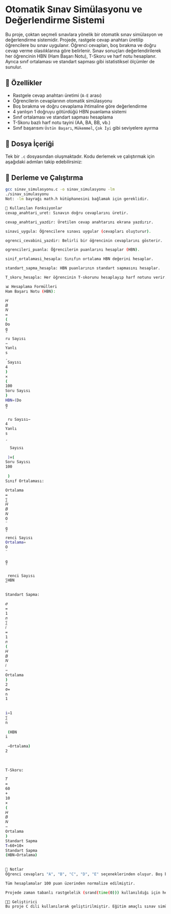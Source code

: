 # Otomatik Sınav Simülasyonu ve Değerlendirme Sistemi

Bu proje, çoktan seçmeli sınavlara yönelik bir otomatik sınav simülasyon ve değerlendirme sistemidir. Projede, rastgele cevap anahtarı üretilip öğrencilere bu sınav uygulanır. Öğrenci cevapları, boş bırakma ve doğru cevap verme olasılıklarına göre belirlenir. Sınav sonuçları değerlendirilerek her öğrencinin HBN (Ham Başarı Notu), T-Skoru ve harf notu hesaplanır. Ayrıca sınıf ortalaması ve standart sapması gibi istatistiksel ölçümler de sunulur.

## 🔧 Özellikler

- Rastgele cevap anahtarı üretimi (`A-E` arası)
- Öğrencilerin cevaplarının otomatik simülasyonu
- Boş bırakma ve doğru cevaplama ihtimaline göre değerlendirme
- 4 yanlışın 1 doğruyu götürdüğü HBN puanlama sistemi
- Sınıf ortalaması ve standart sapması hesaplama
- T-Skoru bazlı harf notu tayini (AA, BA, BB, vb.)
- Sınıf başarısını `Üstün Başarı`, `Mükemmel`, `Çok İyi` gibi seviyelere ayırma

## 📁 Dosya İçeriği

Tek bir `.c` dosyasından oluşmaktadır. Kodu derlemek ve çalıştırmak için aşağıdaki adımları takip edebilirsiniz:

## 🚀 Derleme ve Çalıştırma

```bash
gcc sinav_simulasyonu.c -o sinav_simulasyonu -lm
./sinav_simulasyonu
Not: -lm bayrağı math.h kütüphanesini bağlamak için gereklidir.

🧠 Kullanılan Fonksiyonlar
cevap_anahtari_uret: Sınavın doğru cevaplarını üretir.

cevap_anahtari_yazdir: Üretilen cevap anahtarını ekrana yazdırır.

sinavi_uygula: Öğrencilere sınavı uygular (cevapları oluşturur).

ogrenci_cevabini_yazdir: Belirli bir öğrencinin cevaplarını gösterir.

ogrencileri_puanla: Öğrencilerin puanlarını hesaplar (HBN).

sinif_ortalamasi_hesapla: Sınıfın ortalama HBN değerini hesaplar.

standart_sapma_hesapla: HBN puanlarının standart sapmasını hesaplar.

T_skoru_hesapla: Her öğrencinin T-skorunu hesaplayıp harf notunu verir.

📊 Hesaplama Formülleri
Ham Başarı Notu (HBN):

𝐻
𝐵
𝑁
=
(
Do
g
˘
ru Sayısı
−
Yanlı
s
¸
 Sayısı
4
)
×
(
100
Soru Sayısı
)
HBN=(Do 
g
˘
​
 ru Sayısı− 
4
Yanlı 
s
¸
​
  Sayısı
​
 )×( 
Soru Sayısı
100
​
 )
Sınıf Ortalaması:

Ortalama
=
∑
𝐻
𝐵
𝑁
O
¨
g
˘
renci Sayısı
Ortalama= 
O
¨
  
g
˘
​
 renci Sayısı
∑HBN
​
 
Standart Sapma:

𝜎
=
1
𝑛
∑
𝑖
=
1
𝑛
(
𝐻
𝐵
𝑁
𝑖
−
Ortalama
)
2
σ= 
n
1
​
  
i=1
∑
n
​
 (HBN 
i
​
 −Ortalama) 
2
 
​
 
T-Skoru:

𝑇
=
60
+
10
×
(
𝐻
𝐵
𝑁
−
Ortalama
)
Standart Sapma
T=60+10× 
Standart Sapma
(HBN−Ortalama)
​
 
📌 Notlar
Öğrenci cevapları "A", "B", "C", "D", "E" seçeneklerinden oluşur. Boş bırakılan sorular "X" ile işaretlenir.

Tüm hesaplamalar 100 puan üzerinden normalize edilmiştir.

Projede zaman tabanlı rastgelelik (srand(time(0))) kullanıldığı için her çalıştırmada farklı sonuçlar elde edilir.

👨‍💻 Geliştirici
Bu proje C dili kullanılarak geliştirilmiştir. Eğitim amaçlı sınav simülasyonlarında kullanılabilir.
